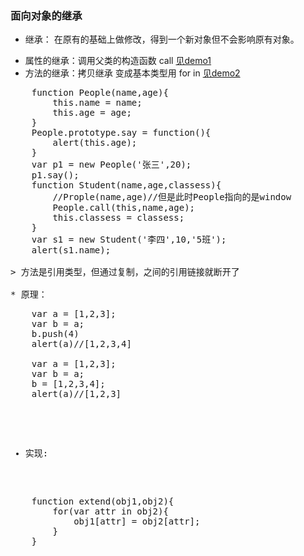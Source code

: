 ### 面向对象的继承

* 继承：
在原有的基础上做修改，得到一个新对象但不会影响原有对象。
- 属性的继承：调用父类的构造函数 call [见demo1](demo1.html)
- 方法的继承：拷贝继承 变成基本类型用 for in [见demo2](demo2.html)
<pre>
    function People(name,age){
        this.name = name;
        this.age = age;
    }
    People.prototype.say = function(){
        alert(this.age);
    }
    var p1 = new People('张三',20);
    p1.say();
    function Student(name,age,classess){
        //Prople(name,age)//但是此时People指向的是window
        People.call(this,name,age);
        this.classess = classess;
    }
    var s1 = new Student('李四',10,'5班');
    alert(s1.name);

> 方法是引用类型，但通过复制，之间的引用链接就断开了

* 原理：
<pre>
    var a = [1,2,3];
    var b = a;
    b.push(4)
    alert(a)//[1,2,3,4]

    var a = [1,2,3];
    var b = a;
    b = [1,2,3,4];
    alert(a)//[1,2,3]
</pre>
* 实现:
<pre>
    function extend(obj1,obj2){
        for(var attr in obj2){
            obj1[attr] = obj2[attr];
        }
    }
</pre>